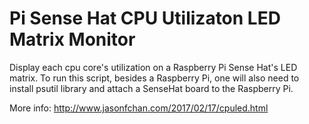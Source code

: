 # Pi Sense Hat CPU Utilizaton LED Matrix Monitor
Display each cpu core's utilization on a Raspberry Pi Sense Hat's LED matrix.
To run this script, besides a Raspberry Pi, one will also need to install psutil library and attach a SenseHat board to the Raspberry Pi.

More info: http://www.jasonfchan.com/2017/02/17/cpuled.html
